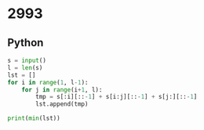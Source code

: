 # 2993

## Python

```python
s = input()
l = len(s)
lst = []
for i in range(1, l-1):
    for j in range(i+1, l):
        tmp = s[:i][::-1] + s[i:j][::-1] + s[j:][::-1]
        lst.append(tmp)

print(min(lst))

```
